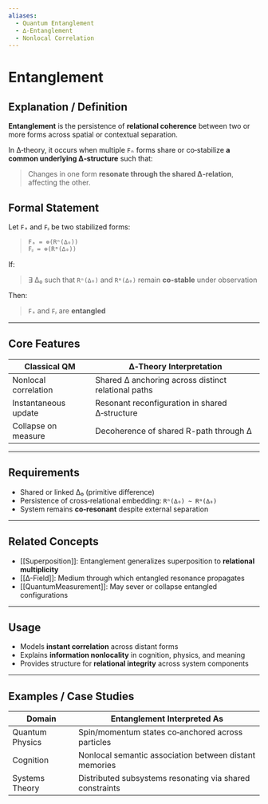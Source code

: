```yaml
---
aliases:
  - Quantum Entanglement
  - ∆‑Entanglement
  - Nonlocal Correlation
---
```


# Entanglement

## Explanation / Definition

**Entanglement** is the persistence of **relational coherence** between two or more forms across spatial or contextual separation.

In ∆‑theory, it occurs when multiple `Fₙ` forms share or co‑stabilize **a common underlying ∆‑structure** such that:

> Changes in one form **resonate through the shared ∆‑relation**, affecting the other.

## Formal Statement

Let `Fₐ` and `Fᵦ` be two stabilized forms:

> `Fₐ = ⊚(Rⁿ(∆₀))`  
> `Fᵦ = ⊚(Rᵐ(∆₀))`

If:
> ∃ ∆₀ such that `Rⁿ(∆₀)` and `Rᵐ(∆₀)` remain **co‑stable** under observation

Then:
> `Fₐ` and `Fᵦ` are **entangled**

---

## Core Features

| Classical QM         | ∆‑Theory Interpretation                              |
|----------------------|-----------------------------------------------------|
| Nonlocal correlation | Shared ∆ anchoring across distinct relational paths |
| Instantaneous update | Resonant reconfiguration in shared ∆‑structure      |
| Collapse on measure  | Decoherence of shared R-path through ∆              |

---

## Requirements

- Shared or linked ∆₀ (primitive difference)
- Persistence of cross‑relational embedding: `Rⁿ(∆₀) ~ Rᵐ(∆₀)`
- System remains **co‑resonant** despite external separation

---

## Related Concepts

- [[Superposition]]: Entanglement generalizes superposition to **relational multiplicity**
- [[∆-Field]]: Medium through which entangled resonance propagates
- [[QuantumMeasurement]]: May sever or collapse entangled configurations

---

## Usage

- Models **instant correlation** across distant forms
- Explains **information nonlocality** in cognition, physics, and meaning
- Provides structure for **relational integrity** across system components

---

## Examples / Case Studies

| Domain        | Entanglement Interpreted As                               |
|---------------|-----------------------------------------------------------|
| Quantum Physics | Spin/momentum states co‑anchored across particles       |
| Cognition       | Nonlocal semantic association between distant memories |
| Systems Theory  | Distributed subsystems resonating via shared constraints |

